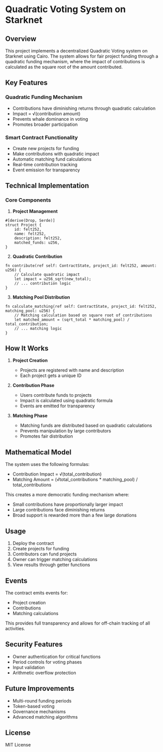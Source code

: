# Quadratic Voting System on Starknet

## Overview
This project implements a decentralized Quadratic Voting system on Starknet using Cairo. The system allows for fair project funding through a quadratic funding mechanism, where the impact of contributions is calculated as the square root of the amount contributed.

## Key Features

### Quadratic Funding Mechanism
- Contributions have diminishing returns through quadratic calculation
- Impact = √(contribution amount)
- Prevents whale dominance in voting
- Promotes broader participation

### Smart Contract Functionality
- Create new projects for funding
- Make contributions with quadratic impact
- Automatic matching fund calculations
- Real-time contribution tracking
- Event emission for transparency

## Technical Implementation

### Core Components

1. **Project Management**
```cairo
#[derive(Drop, Serde)]
struct Project {
    id: felt252,
    name: felt252,
    description: felt252,
    matched_funds: u256,
}
```

2. **Quadratic Contribution**
```cairo
fn contribute(ref self: ContractState, project_id: felt252, amount: u256) {
    // Calculate quadratic impact
    let impact = u256_sqrt(new_total);
    // ... contribution logic
}
```

3. **Matching Pool Distribution**
```cairo
fn calculate_matching(ref self: ContractState, project_id: felt252, matching_pool: u256) {
    // Matching calculation based on square root of contributions
    let matched_amount = (sqrt_total * matching_pool) / total_contribution;
    // ... matching logic
}
```

## How It Works

1. **Project Creation**
   - Projects are registered with name and description
   - Each project gets a unique ID

2. **Contribution Phase**
   - Users contribute funds to projects
   - Impact is calculated using quadratic formula
   - Events are emitted for transparency

3. **Matching Phase**
   - Matching funds are distributed based on quadratic calculations
   - Prevents manipulation by large contributors
   - Promotes fair distribution

## Mathematical Model

The system uses the following formulas:
- Contribution Impact = √(total_contribution)
- Matching Amount = (√total_contributions * matching_pool) / total_contributions

This creates a more democratic funding mechanism where:
- Small contributions have proportionally larger impact
- Large contributions face diminishing returns
- Broad support is rewarded more than a few large donations

## Usage

1. Deploy the contract
2. Create projects for funding
3. Contributors can fund projects
4. Owner can trigger matching calculations
5. View results through getter functions

## Events

The contract emits events for:
- Project creation
- Contributions
- Matching calculations

This provides full transparency and allows for off-chain tracking of all activities.

## Security Features

- Owner authentication for critical functions
- Period controls for voting phases
- Input validation
- Arithmetic overflow protection

## Future Improvements

- Multi-round funding periods
- Token-based voting
- Governance mechanisms
- Advanced matching algorithms

## License
MIT License
